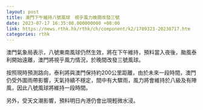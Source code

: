 ```yaml
---
layout: post
title: 澳門下午維持八號風球　視乎風力晚間改發三號
date: 2023-07-17 16:35:08.000000000 +08:00
link: https://news.rthk.hk/rthk/ch/component/k2/1709323-20230717.htm
categories: rthk
---
```


澳門氣象局表示，八號東南風球仍然生效，將在下午維持，預料當入夜後，颱風泰利開始遠離，澳門將視乎風力情況，於晚間改發三號風球。

按照現時預測路向，泰利將與澳門保持約200公里距離，由於未來一段時間，澳門仍受外圍雨帶影響，天氣持續不穩定，間中有大驟雨，風力將會維持於八級及有陣風，因此八號風球將維持一段時間。

另外，受天文潮影響，預料明日內港仍會出現輕微水浸。
